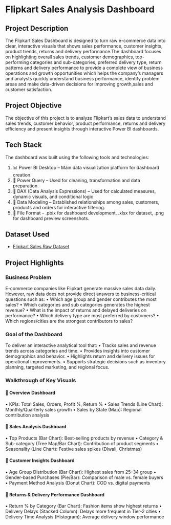 # Flipkart Sales Analysis Dashboard
## Project Description 
The Flipkart Sales Dashboard is designed to turn raw e-commerce data into clear, interactive visuals that shows sales performance, customer insights, product trends, returns and delivery performance.The dashboard focuses on highlighting overall sales trends, customer demographics, top-performing categories and sub-categories, preferred delivery type, return patterns and delivery performance to provide a complete view of business operations and growth opportunities which helps the company’s managers and analysts quickly understand business performance, identify problem areas and make data-driven decisions for improving growth,sales and customer satisfaction.

## Project Objective 
The objective of this project is to analyze Flipkart’s sales data to understand sales trends, customer behavior, product performance, returns and delivery efficiency and present insights through interactive Power BI dashboards.

##  Tech Stack
The dashboard was built using the following tools and technologies:
1) 📊 Power BI Desktop – Main data visualization platform for dashboard creation.
2) 📂 Power Query – Used for cleaning, transformation and data preparation.
3) 🧠 DAX (Data Analysis Expressions) – Used for calculated measures, dynamic visuals, and conditional logic
4) 📝 Data Modeling – Established relationships among sales, customers, products and orders for interactive filtering.
5) 📁 File Format – .pbix for dashboard development, .xlsx for dataset, .png for dashboard preview screenshots.

## Dataset Used 
- <a href="https://github.com/ApoorveChauhan/Flipkart-Sales-Analysis-Dashboard/blob/main/Flipkart%20Sales%20Dataset%20(Raw%20Data).xlsx">Flipkart Sales Raw Dataset</a>

## Project Highlights 
### Business Problem
E-commerce companies like Flipkart generate massive sales data daily. However, raw data does not provide direct answers to business-critical questions such as:
•	Which age group and gender contributes the most sales?
•	Which categories and sub categories generates the highest revenue?
•	What is the impact of returns and delayed deliveries on performance?
•	Which delivery type are most preferred by customers?
•	Which regions/cities are the strongest contributors to sales?
### Goal of the Dashboard
To deliver an interactive analytical tool that:
•	Tracks sales and revenue trends across categories and time.
•	Provides insights into customer demographics and behavior.
•	Highlights return and delivery issues for operational improvements.
•	Supports strategic decisions such as inventory planning, targeted marketing, and regional focus.
### Walkthrough of Key Visuals
#### 📌 Overview Dashboard
•	KPIs: Total Sales, Orders, Profit %, Return %
•	Sales Trends (Line Chart): Monthly/Quarterly sales growth
•	Sales by State (Map): Regional contribution analysis
#### 📌 Sales Analysis Dashboard
•	Top Products (Bar Chart): Best-selling products by revenue
•	Category & Sub-category (Tree Map/Bar Chart): Contribution of product segments
•	Seasonality (Line Chart): Festive sales spikes (Diwali, Christmas)
#### 📌 Customer Insights Dashboard
•	Age Group Distribution (Bar Chart): Highest sales from 25–34 group
•	Gender-based Purchases (Pie/Bar): Comparison of male vs. female buyers
•	Payment Method Analysis (Donut Chart): COD vs. digital payments
#### 📌 Returns & Delivery Performance Dashboard
•	Return % by Category (Bar Chart): Fashion items show highest returns
•	Delivery Delays (Stacked Column): Delays more frequent in Tier-2 cities
•	Delivery Time Analysis (Histogram): Average delivery window performance
